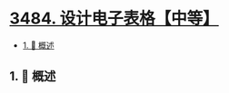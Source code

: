 # [3484. 设计电子表格【中等】](https://github.com/tnotesjs/TNotes.leetcode/tree/main/notes/3484.%20%E8%AE%BE%E8%AE%A1%E7%94%B5%E5%AD%90%E8%A1%A8%E6%A0%BC%E3%80%90%E4%B8%AD%E7%AD%89%E3%80%91)

<!-- region:toc -->

- [1. 📝 概述](#1--概述)

<!-- endregion:toc -->

## 1. 📝 概述

